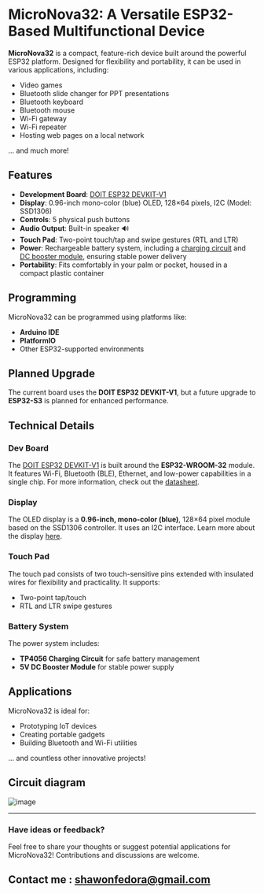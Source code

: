 # MicroNova32: A Versatile ESP32-Based Multifunctional Device

**MicroNova32** is a compact, feature-rich device built around the powerful ESP32 platform. Designed for flexibility and portability, it can be used in various applications, including:  

- Video games  
- Bluetooth slide changer for PPT presentations  
- Bluetooth keyboard  
- Bluetooth mouse  
- Wi-Fi gateway  
- Wi-Fi repeater  
- Hosting web pages on a local network  

... and much more!  

## Features  

- **Development Board**: [DOIT ESP32 DEVKIT-V1](https://mischianti.org/doit-esp32-dev-kit-v1-high-resolution-pinout-and-specs/#google_vignette)  
- **Display**: 0.96-inch mono-color (blue) OLED, 128×64 pixels, I2C (Model: SSD1306)  
- **Controls**: 5 physical push buttons  
- **Audio Output**: Built-in speaker 🔊  
- **Touch Pad**: Two-point touch/tap and swipe gestures (RTL and LTR) 
- **Power**: Rechargeable battery system, including a [charging circuit](https://www.google.com/search?q=TP4056+1A+Li-ion+lithium+Battery+Charging+Module) and [DC booster module](https://www.google.com/search?q=5V+Step-Up+Power+Module+Lithium+Battery+Charging+Protection+Board+USB+For+DIY+Charger+134N3P), ensuring stable power delivery  
- **Portability**: Fits comfortably in your palm or pocket, housed in a compact plastic container  

## Programming  

MicroNova32 can be programmed using platforms like:  

- **Arduino IDE**  
- **PlatformIO**  
- Other ESP32-supported environments  

## Planned Upgrade  

The current board uses the **DOIT ESP32 DEVKIT-V1**, but a future upgrade to **ESP32-S3** is planned for enhanced performance.  

## Technical Details  

### Dev Board  
The [DOIT ESP32 DEVKIT-V1](https://mischianti.org/doit-esp32-dev-kit-v1-high-resolution-pinout-and-specs/#google_vignette) is built around the **ESP32-WROOM-32** module. It features Wi-Fi, Bluetooth (BLE), Ethernet, and low-power capabilities in a single chip. For more information, check out the [datasheet](https://www.espressif.com/sites/default/files/documentation/esp32-wroom-32_datasheet_en.pdf).  

### Display  
The OLED display is a **0.96-inch, mono-color (blue)**, 128×64 pixel module based on the SSD1306 controller. It uses an I2C interface. Learn more about the display [here](https://www.datasheethub.com/ssd1306-128x64-mono-0-96-inch-i2c-oled-display/#google_vignette).  

### Touch Pad  
The touch pad consists of two touch-sensitive pins extended with insulated wires for flexibility and practicality. It supports:  
- Two-point tap/touch  
- RTL and LTR swipe gestures  

### Battery System  
The power system includes:  
- **TP4056 Charging Circuit** for safe battery management  
- **5V DC Booster Module** for stable power supply  

## Applications  

MicroNova32 is ideal for:  
- Prototyping IoT devices  
- Creating portable gadgets  
- Building Bluetooth and Wi-Fi utilities  

... and countless other innovative projects!  

## Circuit diagram
![image](https://github.com/user-attachments/assets/f96cfa5f-cb26-4f70-9320-98d12f839c28)


---

### Have ideas or feedback?  

Feel free to share your thoughts or suggest potential applications for MicroNova32! Contributions and discussions are welcome.  


Contact me : shawonfedora@gmail.com
---

